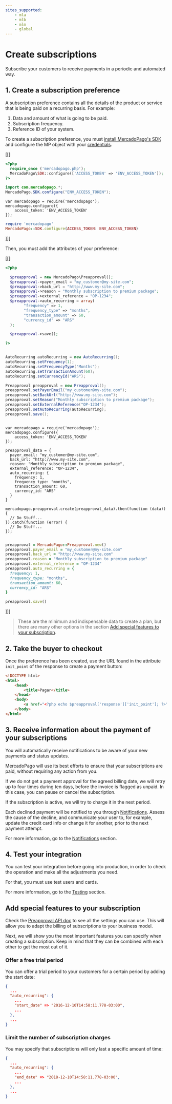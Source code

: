 ```yaml
---
sites_supported:
    - mla
    - mlb
    - mlm
    - global
---
```


# Create subscriptions

Subscribe your customers to receive payments in a periodic and automated way.

## 1. Create a subscription preference

A subscription preference contains all the details of the product or service that is being paid on a recurring basis. For example:

1. Data and amount of what is going to be paid.
2. Subscription frequency.
3. Reference ID of your system.

To create a subscription preference, you must [install MercadoPago's SDK](/plugins) and configure the MP object with your [credentials](https://www.mercadopago.com.ar/account/credentials?type=basic).

[[[
```php
<?php
  require_once ('mercadopago.php');
  MercadoPago\SDK::configure(['ACCESS_TOKEN' => 'ENV_ACCESS_TOKEN']);
?>
```
```java
import com.mercadopago.*;
MercadoPago.SDK.configure("ENV_ACCESS_TOKEN");
```
```node
var mercadopago = require('mercadopago');
mercadopago.configure({
    access_token: 'ENV_ACCESS_TOKEN'
});
```
```ruby
require 'mercadopago'
MercadoPago::SDK.configure(ACCESS_TOKEN: ENV_ACCESS_TOKEN)
```
]]]

Then, you must add the attributes of your preference:

[[[
```php
<?php

  $preapproval = new MercadoPago\Preapproval();
  $preapproval->payer_email = "my_customer@my-site.com";
  $preapproval->back_url = "http://www.my-site.com";
  $preapproval->reason = "Monthly subscription to premium package";
  $preapproval->external_reference = "OP-1234";
  $preapproval->auto_recurring = array(
		"frequency" => 1,
		"frequency_type" => "months",
		"transaction_amount" => 60,
		"currency_id" => "ARS"
  );

  $preapproval->save();

?>
```
```java

AutoRecurring autoRecurring = new AutoRecurring();
autoRecurring.setFrequency(1);
autoRecurring.setFrequencyType("Months");
autoRecurring.setTransactionAmount(60);
autoRecurring.setCurrencyId("ARS");

Preapproval preapproval = new Preapproval();
preapproval.setPayerEmail("my_customer@my-site.com");
preapproval.setBackUrl("http://www.my-site.com");
preapproval.setReason("Monthly subscription to premium package");
preapproval.setExternalReference("OP-1234");
preapproval.setAutoRecurring(autoRecurring);
preapproval.save();

```
```node

var mercadopago = require('mercadopago');
mercadopago.configure({
    access_token: 'ENV_ACCESS_TOKEN'
});

preapproval_data = {
  payer_email: "my_customer@my-site.com",
  back_url: "http://www.my-site.com",
  reason: "Monthly subscription to premium package",
  external_reference: "OP-1234",
  auto_recurring: {
    frequency: 1,
    frequency_type: "months",
    transaction_amount: 60,
    currency_id: "ARS"
  }
}

mercadopago.preapproval.create(preapproval_data).then(function (data)) {
  // Do Stuff...
}).catch(function (error) {
  // Do Stuff...
});

```
```ruby

preapproval = MercadoPago::Preapproval.new()
preapproval.payer_email = "my_customer@my-site.com"
preapproval.back_url = "http://www.my-site.com"
preapproval.reason = "Monthly subscription to premium package"
preapproval.external_reference = "OP-1234"
preapproval.auto_recurring = {
  frequency: 1,
  frequency_type: "months",
  transaction_amount: 60,
  currency_id: "ARS"
}

preapproval.save()

```
]]]


> These are the minimum and indispensable data to create a plan, but there are many other options in the section [Add special features to your subscription](#añade-características-especiales-a-tu-subscripción).


## 2. Take the buyer to checkout

Once the preference has been created, use the URL found in the attribute `init_point` of the response to create a payment button:

```html
<!DOCTYPE html>
<html>
	<head>
		<title>Pagar</title>
	</head>
	<body>
		<a href="<?php echo $preapproval['response']['init_point']; ?>">Subscribe!</a>
	</body>
</html>
```

## 3. Receive information about the payment of your subscriptions

You will automatically receive notifications to be aware of your new payments and status updates.

MercadoPago will use its best efforts to ensure that your subscriptions are paid, without requiring any action from you.

If we do not get a payment approval for the agreed billing date, we will retry up to four times during ten days, before the invoice is flagged as unpaid. In this case, you can pause or cancel the subscription.

If the subscription is active, we will try to charge it in the next period.

Each declined payment will be notified to you through [Notifications](../../notifications/ipn.en.md). Assess the cause of the decline, and communicate your user to, for example, update the credit card info or change it for another, prior to the next payment attempt.

For more information, go to the [Notifications](/guides/notifications/ipn.en.md) section.

## 4. Test your integration

You can test your integration before going into production, in order to check the operation and make all the adjustments you need.

For that, you must use test users and cards.

For more information, go to the [Testing](/guides/payments/api/testing.es.md) section.

## Add special features to your subscription

Check the [Preapproval API doc](#)  to see all the settings you can use. This will allow you to adapt the billing of subscriptions to your business model.

Next, we will show you the most important features you can specify when creating a subscription. Keep in mind that they can be combined with each other to get the most out of it.

### Offer a free trial period

You can offer a trial period to your customers for a certain period by adding the start date:

```json
{
  ...
  "auto_recurring": {
    ...
    "start_date" => "2016-12-10T14:58:11.778-03:00",
    ...
  },
  ...
}
```

### Limit the number of subscription charges

You may specify that subscriptions will only last a specific amount of time:

```json
{
  ...
  "auto_recurring": {
    ...
    "end_date" => "2018-12-10T14:58:11.778-03:00",
    ...
  },
  ...
}
```
